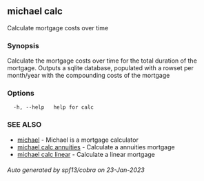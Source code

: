 ## michael calc

Calculate mortgage costs over time

### Synopsis

Calculate the mortgage costs over time for the total duration of the mortgage. 
Outputs a sqlite database, populated with a rowset per month/year with the compounding costs of the mortgage

### Options

```
  -h, --help   help for calc
```

### SEE ALSO

* [michael](michael.md)	 - Michael is a mortgage calculator
* [michael calc annuities](michael_calc_annuities.md)	 - Calculate a annuities mortgage
* [michael calc linear](michael_calc_linear.md)	 - Calculate a linear mortgage

###### Auto generated by spf13/cobra on 23-Jan-2023
